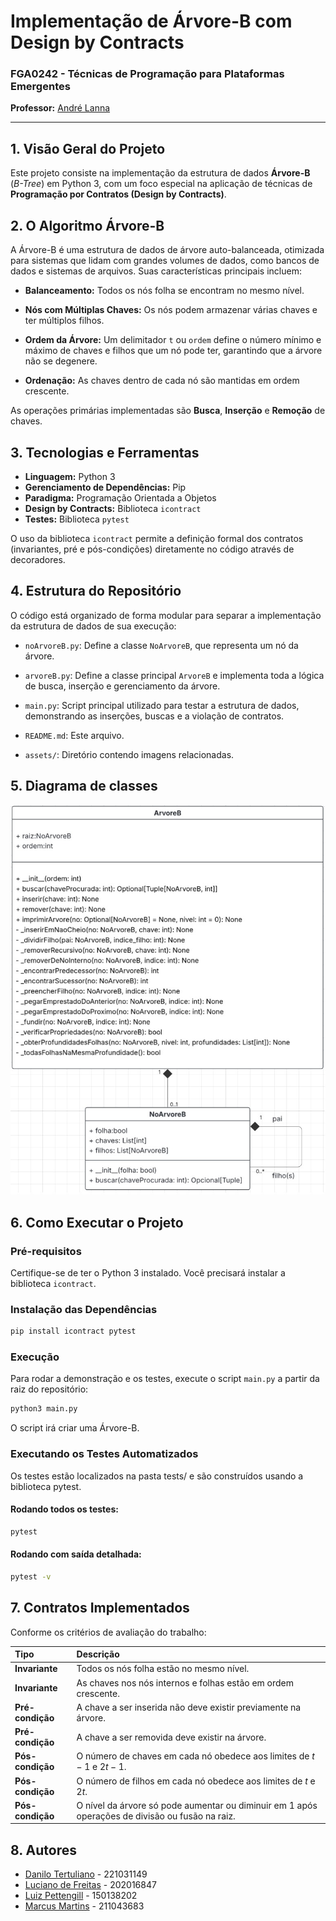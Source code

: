 # Implementação de Árvore-B com Design by Contracts

### FGA0242 - Técnicas de Programação para Plataformas Emergentes

**Professor:** [André Lanna](https://github.com/andrelanna)

-----

## 1. Visão Geral do Projeto

Este projeto consiste na implementação da estrutura de dados **Árvore-B** (*B-Tree*) em Python 3, com um foco especial na aplicação de técnicas de **Programação por Contratos (Design by Contracts)**.

## 2. O Algoritmo Árvore-B

A Árvore-B é uma estrutura de dados de árvore auto-balanceada, otimizada para sistemas que lidam com grandes volumes de dados, como bancos de dados e sistemas de arquivos. Suas características principais incluem:

- **Balanceamento:** Todos os nós folha se encontram no mesmo nível.

- **Nós com Múltiplas Chaves:** Os nós podem armazenar várias chaves e ter múltiplos filhos.

- **Ordem da Árvore:** Um delimitador `t` ou `ordem` define o número mínimo e máximo de chaves e filhos que um nó pode ter, garantindo que a árvore não se degenere.

- **Ordenação:** As chaves dentro de cada nó são mantidas em ordem crescente.

As operações primárias implementadas são **Busca**, **Inserção** e **Remoção** de chaves.

## 3. Tecnologias e Ferramentas

  * **Linguagem:** Python 3
  * **Gerenciamento de Dependências:** Pip
  * **Paradigma:** Programação Orientada a Objetos
  * **Design by Contracts:** Biblioteca `icontract`
  * **Testes:** Biblioteca `pytest`

O uso da biblioteca `icontract` permite a definição formal dos contratos (invariantes, pré e pós-condições) diretamente no código através de decoradores.

## 4. Estrutura do Repositório

O código está organizado de forma modular para separar a implementação da estrutura de dados de sua execução:

- `noArvoreB.py`: Define a classe `NoArvoreB`, que representa um nó da árvore.

- `arvoreB.py`: Define a classe principal `ArvoreB` e implementa toda a lógica de busca, inserção e gerenciamento da árvore.

- `main.py`: Script principal utilizado para testar a estrutura de dados, demonstrando as inserções, buscas e a violação de contratos.

- `README.md`: Este arquivo.

- `assets/`: Diretório contendo imagens relacionadas.

## 5. Diagrama de classes

![Diagrama de Classes](assets/diagrama_classes.jpeg)

## 6. Como Executar o Projeto

### Pré-requisitos

Certifique-se de ter o Python 3 instalado. Você precisará instalar a biblioteca `icontract`.

### Instalação das Dependências

```bash
pip install icontract pytest
```

### Execução

Para rodar a demonstração e os testes, execute o script `main.py` a partir da raiz do repositório:

```bash
python3 main.py
```

O script irá criar uma Árvore-B.

### Executando os Testes Automatizados
Os testes estão localizados na pasta tests/ e são construídos usando a biblioteca pytest.

#### Rodando todos os testes:
```bash
pytest
```

#### Rodando com saída detalhada:
```bash
pytest -v
```

## 7. Contratos Implementados

Conforme os critérios de avaliação do trabalho:

| Tipo | Descrição |
| :--- | :--- |
| **Invariante** | Todos os nós folha estão no mesmo nível. |
| **Invariante** | As chaves nos nós internos e folhas estão em ordem crescente. |
| **Pré-condição** | A chave a ser inserida não deve existir previamente na árvore. |
| **Pré-condição** | A chave a ser removida deve existir na árvore. |
| **Pós-condição**| O número de chaves em cada nó obedece aos limites de $t-1$ e $2t-1$. |
| **Pós-condição**| O número de filhos em cada nó obedece aos limites de $t$ e $2t$. |
| **Pós-condição**| O nível da árvore só pode aumentar ou diminuir em 1 após operações de divisão ou fusão na raiz. |

## 8. Autores

- [Danilo Tertuliano](https://github.com/DaniloCTM) - 221031149
- [Luciano de Freitas](https://github.com/luciano-freitas-melo) - 202016847
- [Luiz Pettengill](https://github.com/LuizPettengill) - 150138202
- [Marcus Martins](https://github.com/marcusmartinss) - 211043683
